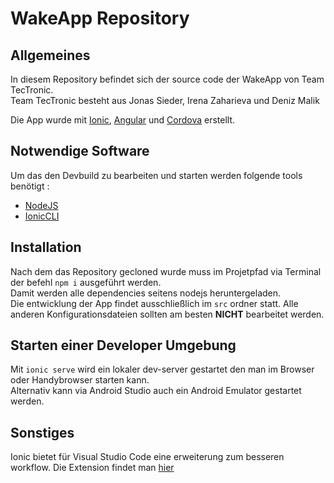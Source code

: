 # WakeApp Repository
## Allgemeines
In diesem Repository befindet sich der source code der WakeApp von Team TecTronic.  
Team TecTronic besteht aus Jonas Sieder, Irena Zaharieva und Deniz Malik  
  
Die App wurde mit [Ionic](https://ionicframework.com), [Angular](https://angular.io) und [Cordova](https://cordova.apache.org/docs/en/11.x/guide/platforms/android/) erstellt.  
  
## Notwendige Software
Um das den Devbuild zu bearbeiten und starten werden folgende tools benötigt :
+ [NodeJS](https://nodejs.org/en/)
+ [IonicCLI](https://ionicframework.com/docs/cli)

## Installation
Nach dem das Repository gecloned wurde muss im Projetpfad via Terminal der befehl `npm i` ausgeführt werden.  
Damit werden alle dependencies seitens nodejs heruntergeladen.  
Die entwicklung der App findet ausschließlich im `src` ordner statt. Alle anderen Konfigurationsdateien sollten am besten **NICHT** bearbeitet werden.  

## Starten einer Developer Umgebung
Mit `ionic serve` wird ein lokaler dev-server gestartet den man im Browser oder Handybrowser starten kann.  
Alternativ kann via Android Studio auch ein Android Emulator gestartet werden.

## Sonstiges
Ionic bietet für Visual Studio Code eine erweiterung zum besseren workflow. Die Extension findet man [hier](https://marketplace.visualstudio.com/items?itemName=ionic.ionic)  
